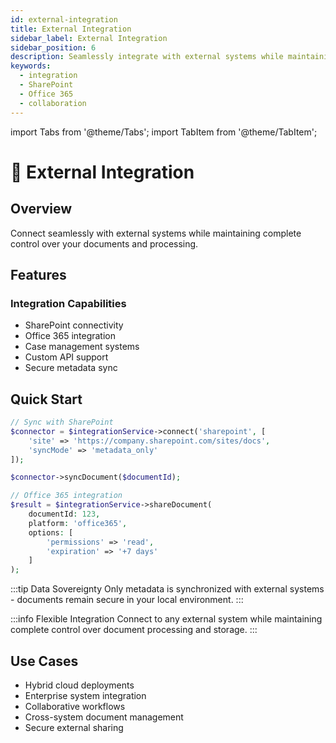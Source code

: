 ```yaml
---
id: external-integration
title: External Integration
sidebar_label: External Integration
sidebar_position: 6
description: Seamlessly integrate with external systems while maintaining document sovereignty
keywords:
  - integration
  - SharePoint
  - Office 365
  - collaboration
---
```


import Tabs from '@theme/Tabs';
import TabItem from '@theme/TabItem';

# 🤝 External Integration

## Overview
Connect seamlessly with external systems while maintaining complete control over your documents and processing.

## Features

### Integration Capabilities
- SharePoint connectivity
- Office 365 integration
- Case management systems
- Custom API support
- Secure metadata sync

## Quick Start

<Tabs>
<TabItem value="sharepoint" label="SharePoint" default>

```php
// Sync with SharePoint
$connector = $integrationService->connect('sharepoint', [
    'site' => 'https://company.sharepoint.com/sites/docs',
    'syncMode' => 'metadata_only'
]);

$connector->syncDocument($documentId);
```

</TabItem>
<TabItem value="office365" label="Office 365">

```php
// Office 365 integration
$result = $integrationService->shareDocument(
    documentId: 123,
    platform: 'office365',
    options: [
        'permissions' => 'read',
        'expiration' => '+7 days'
    ]
);
```

</TabItem>
</Tabs>

:::tip Data Sovereignty
Only metadata is synchronized with external systems - documents remain secure in your local environment.
:::

:::info Flexible Integration
Connect to any external system while maintaining complete control over document processing and storage.
:::

## Use Cases
- Hybrid cloud deployments
- Enterprise system integration
- Collaborative workflows
- Cross-system document management
- Secure external sharing 